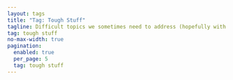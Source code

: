 ```yaml
---
layout: tags
title: "Tag: Tough Stuff"
tagline: Difficult topics we sometimes need to address (hopefully with care)
tag: tough stuff
no-max-width: true
pagination:
  enabled: true
  per_page: 5
  tag: tough stuff
---
```

